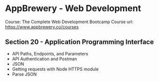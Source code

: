 # AppBrewery - Web Development

Course: The Complete Web Development Bootcamp
Course url: https://www.appbrewery.co/courses

## Section 20 - Application Programming Interface

- API Paths, Endpoints, and Parameters
- API Authentication and Postman
- JSON
- Getting requests with Node HTTPS module
- Parse JSON
